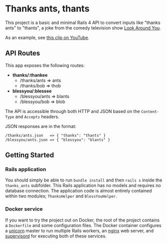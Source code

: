 # Thanks ants, thants

This project is a basic and minimal Rails 4 API to convert inputs like "thanks ants" to "thants", a joke from the comedy television show [Look Around You](https://en.wikipedia.org/wiki/Look_Around_You).

As an example, see [this clip on YouTube](https://www.youtube.com/watch?v=9jtU9BbReQk).

## API Routes

This app exposes the following routes:

* **thanks/:thankee**
	* /thanks/ants => ants
	* /thanks/bob => thob
* **blessyou/:blessee**
	* /blessyou/ants => blants
	* /blessyou/bob => blob

The API is accessible through both HTTP and JSON based on the `Content-Type` and `Accepts` headers.

JSON responses are in the format:

```
/thanks/ants.json   => { "thanks": "thants" }
/blessyou/ants.json => { "blessyou": "blants" }
```

## Getting Started

### Rails application
You should simply be able to run `bundle install` and then `rails s` inside the `thanks_ants` subfolder. This Rails application has no models and requires no database connection. The application code is almost entirely contained within two modules; `ThanksHelper` and `BlessYouHelper`.

### Docker service
If you want to try the project out on Docker, the root of the project contains a `Dockerfile` and some configuration files. The Docker container configures a [unicorn](http://unicorn.bogomips.org/) master to run multiple Rails workers, an [nginx](http://nginx.org/) web server, and [supervisord](http://supervisord.org/) for executing both of these services.